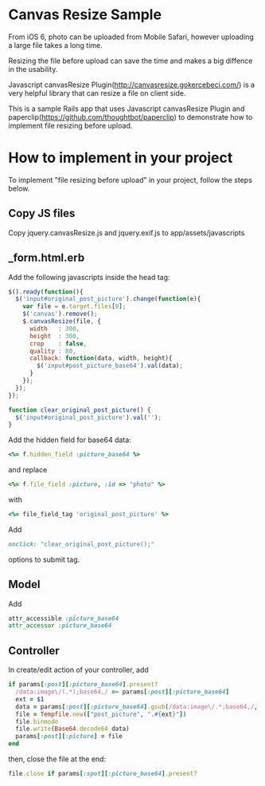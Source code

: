 # Canvas Resize Sample

From iOS 6, photo can be uploaded from Mobile Safari, however uploading a large file takes a long time.

Resizing the file before upload can save the time and makes a big diffence in the usability.

Javascript canvasResize Plugin(http://canvasresize.gokercebeci.com/) is a very helpful library that can resize a file on client side.

This is a sample Rails app that uses Javascript canvasResize Plugin and paperclip(https://github.com/thoughtbot/paperclip) to demonstrate how to implement file resizing before upload.

# How to implement in your project

To implement "file resizing before upload" in your project, follow the steps below.

## Copy JS files

Copy jquery.canvasResize.js and jquery.exif.js to app/assets/javascripts

## _form.html.erb

Add the following javascripts inside the head tag:

```js
$().ready(function(){
  $('input#original_post_picture').change(function(e){
    var file = e.target.files[0];
    $('canvas').remove();
    $.canvasResize(file, {
      width   : 300,
      height  : 300,
      crop    : false,
      quality : 80,
      callback: function(data, width, height){
        $('input#post_picture_base64').val(data);
      }
    });
  });
});

function clear_original_post_picture() {
  $('input#original_post_picture').val('');
}
```

Add the hidden field for base64 data:

```ruby
<%= f.hidden_field :picture_base64 %>
```

and replace

```ruby
<%= f.file_field :picture, :id => "photo" %>
```

with

```ruby
<%= file_field_tag 'original_post_picture' %>
```

Add

```ruby
onclick: "clear_original_post_picture();"
```

options to submit tag.

## Model

Add

```ruby
attr_accessible :picture_base64
attr_accessor :picture_base64
```

## Controller

In create/edit action of your controller, add

```ruby
if params[:post][:picture_base64].present?
  /data:image\/(.*);base64,/ =~ params[:post][:picture_base64]
  ext = $1
  data = params[:post][:picture_base64].gsub(/data:image\/.*;base64,/, '')
  file = Tempfile.new(["post_picture", ".#{ext}"])
  file.binmode
  file.write(Base64.decode64 data)
  params[:post][:picture] = file
end
```

then, close the file at the end:

```ruby
file.close if params[:spot][:picture_base64].present?
```